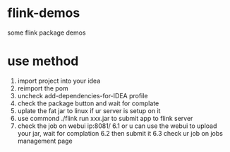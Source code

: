 # flink-demos
some flink package demos

# use method
1. import project into your idea
2. reimport the pom 
3. uncheck add-dependencies-for-IDEA profile
4. check the package button and wait for complate
5. uplate the fat jar to linux if ur server is setup on it
6. use commond ./flink run xxx.jar to submit app to flink server
7. check the job on webui   ip:8081/
6.1 or u can use the webui to upload your jar, wait for complation
6.2 then submit it
6.3 check ur job on jobs management page
